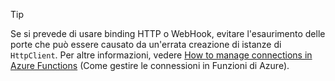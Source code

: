> [!TIP]
>
> Se si prevede di usare binding HTTP o WebHook, evitare l'esaurimento delle porte che può essere causato da un'errata creazione di istanze di `HttpClient`. Per altre informazioni, vedere [How to manage connections in Azure Functions](../articles/azure-functions/manage-connections.md) (Come gestire le connessioni in Funzioni di Azure).
